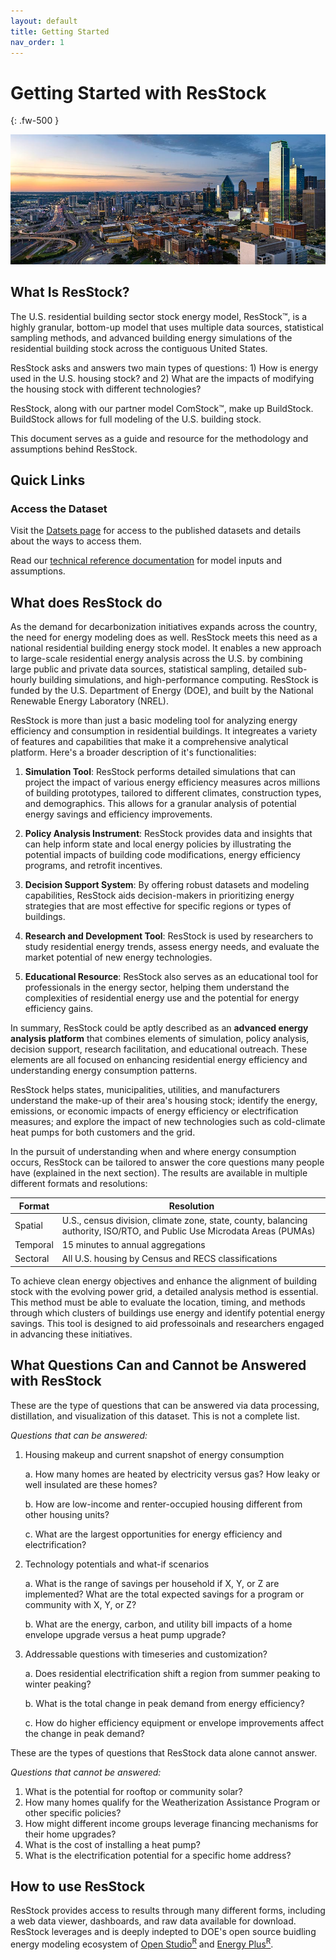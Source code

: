 ```yaml
---
layout: default
title: Getting Started
nav_order: 1
---
```


# Getting Started with ResStock
{: .fw-500 }

![](/assets/images/city-skyline-istock-1155981768.jpg)

## What Is ResStock?

The U.S. residential building sector stock energy model, ResStock™, is a highly granular, bottom-up model that uses multiple data sources, statistical sampling methods, and advanced building energy simulations of the residential building stock across the contiguous United States.

ResStock asks and answers two main types of questions: 1) How is energy used in the U.S. housing stock? and 2) What are the impacts of modifying the housing stock with different technologies?

ResStock, along with our partner model ComStock™, make up BuildStock. BuildStock allows for full modeling of the U.S. building stock.

This document serves as a guide and resource for the methodology and assumptions behind ResStock.

## Quick Links

### Access the Dataset
Visit the [Datsets page](https://resstock.nrel.gov/datasets) for access to the published datasets and details about the ways to access them.

Read our [technical reference documentation](https://nrel.github.io/ResStock.github.io/assets/trd/assets/trd/20250129_ResStock_Reference.pdf) for model inputs and assumptions.

## What does ResStock do
As the demand for decarbonization initiatives expands across the country, the need for energy modeling does as well. ResStock meets this need as a national residential building energy stock model. It enables a new approach to large-scale residential energy analysis across the U.S. by combining large public and private data sources, statistical sampling, detailed sub-hourly building simulations, and high-performance computing. ResStock is funded by the U.S. Department of Energy (DOE), and built by the National Renewable Energy Laboratory (NREL).

ResStock is more than just a basic modeling tool for analyzing energy efficiency and consumption in residential buildings. It integreates a variety of features and capabilities that make it a comprehensive analytical platform. Here's a broader description of it's functionalities:

1. **Simulation Tool**: ResStock performs detailed simulations that can project the impact of various energy efficiency measures acros millions of building prototypes, tailored to different climates, construction types, and demographics. This allows for a granular analysis of potential energy savings and efficiency improvements.

2. **Policy Analysis Instrument**: ResStock provides data and insights that can help inform state and local energy policies by illustrating the potential impacts of building code modifications, energy efficiency programs, and retrofit incentives.

3. **Decision Support System**: By offering robust datasets and modeling capabilities, ResStock aids decision-makers in prioritizing energy strategies that are most effective for specific regions or types of buildings.

4. **Research and Development Tool**: ResStock is used by researchers to study residential energy trends, assess energy needs, and evaluate the market potential of new energy technologies.

5. **Educational Resource**: ResStock also serves as an educational tool for professionals in the energy sector, helping them understand the complexities of residential energy use and the potential for energy efficiency gains.

In summary, ResStock could be aptly described as an **advanced energy analysis platform** that combines elements of simulation, policy analysis, decision support, research facilitation, and educational outreach. These elements are all focused on enhancing residential energy efficiency and understanding energy consumption patterns.

ResStock helps states, municipalities, utilities, and manufacturers understand the make-up of their area's housing stock; identify the energy, emissions, or economic impacts of energy efficiency or electrification measures; and explore the impact of new technologies such as cold-climate heat pumps for both customers and the grid.

In the pursuit of understanding when and where energy consumption occurs, ResStock can be tailored to answer the core questions many people have (explained in the next section). The results are available in multiple different formats and resolutions:

| Format | Resolution |
| --- | --- |
| Spatial | U.S., census division, climate zone, state, county, balancing authority, ISO/RTO, and Public Use Microdata Areas (PUMAs)|
| Temporal | 15 minutes to annual aggregations |
| Sectoral | All U.S. housing by Census and RECS classifications |

To achieve clean energy objectives and enhance the alignment of building stock with the evolving power grid, a detailed analysis method is essential. This method must be able to evaluate the location, timing, and methods through which clusters of buildings use energy and identify potential energy savings. This tool is designed to aid professoinals and researchers engaged in advancing these initiatives.

## What Questions Can and Cannot be Answered with ResStock
These are the type of questions that can be answered via data processing, distillation, and visualization of this dataset. This is not a complete list.

_Questions that can be answered:_
1. Housing makeup and current snapshot of energy consumption

    a. How many homes are heated by electricity versus gas? How leaky or well insulated are these homes?

    b. How are low-income and renter-occupied housing different from other housing units?

    c. What are the largest opportunities for energy efficiency and electrification?

2. Technology potentials and what-if scenarios

    a. What is the range of savings per household if X, Y, or Z are implemented? What are the total expected savings for a program or community with X, Y, or Z?

    b. What are the energy, carbon, and utility bill impacts of a home envelope upgrade versus a heat pump upgrade?

3. Addressable questions with timeseries and customization?

    a. Does residential electrification shift a region from summer peaking to winter peaking?

    b. What is the total change in peak demand from energy efficiency?
    
    c. How do higher efficiency equipment or envelope improvements affect the change in peak demand?

These are the types of questions that ResStock data alone cannot answer.

_Questions that cannot be answered:_
1. What is the potential for rooftop or community solar?
2. How many homes qualify for the Weatherization Assistance Program or other specific policies?
3. How might different income groups leverage financing mechanisms for their home upgrades?
4. What is the cost of installing a heat pump?
5. What is the electrification potential for a specific home address?

## How to use ResStock
ResStock provides access to results through many different forms, including a web data viewer, dashboards, and raw data available for download.
ResStock leverages and is deeply indepted to DOE's open source buidling energy modeling ecosystem of [Open Studio<sup>R</sup>](https://openstudio.net/) and [Energy Plus<sup>R</sup>](https://energyplus.net/). 